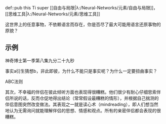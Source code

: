 def::pub this Ti super [[自由与局限|λ:/Neural-Networks/元素/自由与局限]]，[[思维工具|λ:/Neural-Networks/元素/思维工具]]


这世界上的任意事物，不依赖语言而存在，你是否尽了最大可能用语言还原事物的原貌？


## 示例

神奇博士第一季第八集九分二十九秒

事实a衍生猜想b，非此即彼，为什么不能只是事实呢？为什么一定要扭曲事实？

ABC法则

其次，不幸福的伴侣在彼此倾听方面也表现得很糟糕。他们很少有耐心仔细思索伴侣所说的话，反而仓促地得出结论（常常假设最糟糕的情形），并根据自己揣测的伴侣意图突然改变做法。其表现之一就是读心术（mindreading），即人们想当然地认为无需询问就能理解伴侣的思想、情感和观点。所有的亲密伴侣都会表现的很糟糕。
